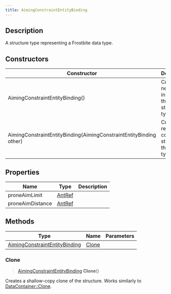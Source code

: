 ```yaml
---
title: AimingConstraintEntityBinding
---
```

## Description

A structure type representing a Frostbite data type.

## Constructors

| Constructor                                                        | Description                                              |
| ------------------------------------------------------------------ | -------------------------------------------------------- |
| AimingConstraintEntityBinding()                                    | Create a new instance of this structure type.            |
| AimingConstraintEntityBinding(AimingConstraintEntityBinding other) | Create a reference copy of a structure of the same type. |

## Properties

| Name             | Type             | Description |
| ---------------- | ---------------- | ----------- |
| proneAimLimit    | [AntRef](AntRef) |             |
| proneAimDistance | [AntRef](AntRef) |             |

## Methods

| Type                                                           | Name            | Parameters |
| -------------------------------------------------------------- | --------------- | ---------- |
| [AimingConstraintEntityBinding](AimingConstraintEntityBinding) | [Clone](#clone) |            |

### Clone

> [AimingConstraintEntityBinding](AimingConstraintEntityBinding) **Clone**()

Creates a shallow-copy clone of the structure. Works similarly to [DataContainer::Clone](/vext/ref/shared/class/datacontainer#clone).
